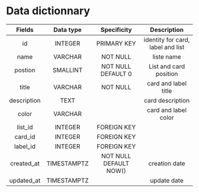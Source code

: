 # Data dictionnary

|Fields|Data type|Specificity|Description|
| :-: | :-: | :-: | :-: |
|id|INTEGER|PRIMARY KEY| identity for card, label and list|
|name|VARCHAR|NOT NULL| liste name|
|postion|SMALLINT| NOT NULL DEFAULT 0| List and card position|
|title|VARCHAR| NOT NULL| card and label title|
|description|TEXT| |card description|
|color|VARCHAR| | card and label color|
|list_id|INTEGER|FOREIGN KEY| |
|card_id|INTEGER| FOREIGN KEY| |
|label_id|INTEGER| FOREIGN KEY| |
|created_at|TIMESTAMPTZ| NOT NULL DEFAULT NOW()| creation date|
|updated_at|TIMESTAMPTZ| | update date|